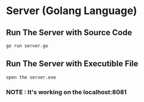 # Server (Golang Language)

## Run The Server with Source Code
```
go run server.go
```
## Run The Server with Executible File
```
open the server.exe
```


### NOTE : It's working on the localhost:8081


